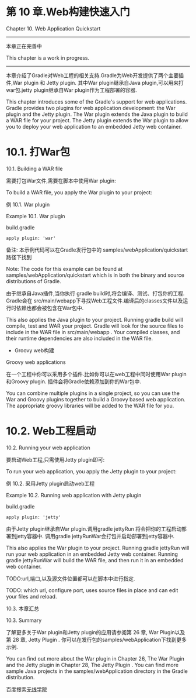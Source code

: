 # **第 10 章.Web构建快速入门**

Chapter 10. Web Application Quickstart

-----

本章正在完善中

This chapter is a work in progress.

-----

本章介绍了Gradle对Web工程的相关支持.Gradle为Web开发提供了两个主要插件,War plugin 和 Jetty plugin. 其中War plugin继承自Java plugin,可以用来打war包.jetty plugin继承自War plugin作为工程部署的容器.

This chapter introduces some of the Gradle's support for web applications. Gradle provides two plugins for web application development: the War plugin and the Jetty plugin. The War plugin extends the Java plugin to build a WAR file for your project. The Jetty plugin extends the War plugin to allow you to deploy your web application to an embedded Jetty web container.

# **10.1. 打War包**

10.1. Building a WAR file

需要打包War文件,需要在脚本中使用War plugin:

To build a WAR file, you apply the War plugin to your project:

例 10.1. War plugin

Example 10.1. War plugin

build.gradle

```
apply plugin: 'war'
```
					
备注: 本示例代码可以在Gradle发行包中的 samples/webApplication/quickstart 路径下找到

Note: The code for this example can be found at samples/webApplication/quickstart which is in both the binary and source distributions of Gradle.

由于继承自Java插件,当你执行 gradle build时,将会编译、测试、打包你的工程. Gradle会在 src/main/webapp下寻找Web工程文件.编译后的classes文件以及运行时依赖也都会被包含在War包中.

This also applies the Java plugin to your project. Running gradle build will compile, test and WAR your project. Gradle will look for the source files to include in the WAR file in src/main/webapp . Your compiled classes, and their runtime dependencies are also included in the WAR file.

* Groovy web构建

Groovy web applications

在一个工程中你可以采用多个插件.比如你可以在web工程中同时使用War plugin和Groovy plugin. 插件会将Gradle依赖添加到你的War包中.

You can combine multiple plugins in a single project, so you can use the War and Groovy plugins together to build a Groovy based web application. The appropriate groovy libraries will be added to the WAR file for you.

# **10.2. Web工程启动**

10.2. Running your web application

要启动Web工程,只需使用Jetty plugin即可:

To run your web application, you apply the Jetty plugin to your project:

例 10.2. 采用Jetty plugin启动web工程

Example 10.2. Running web application with Jetty plugin

build.gradle

```
apply plugin: 'jetty'
```
					
由于Jetty plugin继承自War plugin.调用gradle jettyRun 将会把你的工程启动部署到jetty容器中. 调用gradle jettyRunWar会打包并启动部署到jetty容器中.

This also applies the War plugin to your project. Running gradle jettyRun will run your web application in an embedded Jetty web container. Running gradle jettyRunWar will build the WAR file, and then run it in an embedded web container.

TODO:url,端口,以及源文件位置都可以在脚本中进行指定.

TODO: which url, configure port, uses source files in place and can edit your files and reload.

10.3. 本章汇总

10.3. Summary

了解更多关于War plugin和Jetty plugin的应用请参阅第 26 章, War Plugin以及 第 28 章, Jetty Plugin . 你可以在发行包的samples/webApplication下找到更多示例.

You can find out more about the War plugin in Chapter 26, The War Plugin and the Jetty plugin in Chapter 28, The Jetty Plugin . You can find more sample Java projects in the samples/webApplication directory in the Gradle distribution.

百度搜索[无线学院](http://wirelesscollege.cn)